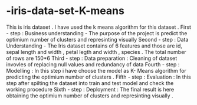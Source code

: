 # -iris-data-set-K-means
This is iris dataset . I have used the k means algorithm for this dataset .
First - step : Business understanding - The purpose of the project is predict the optimium number of clusters and represinting visually 
Second - step : Data Understanding - The Iris dataset contains of 6 features and those are id, sepal length and width , petal legth and width , species . The total number of rows are 150*6 
Third - step : Data preparation : Cleaning of dataset invovles of replacing null values and redundancy of data 
Fourth - step : Modelling : In this step i have choose the model as K- Means algorithm for predicting the optimium number of clusters . 
Fifth - step : Evaluation : In this step after spilting the dataset into train and test model and check the working procedure 
Sixth - step : Deployment : The final result is here obtaining the optimium number of clusters and represinting visually .   
